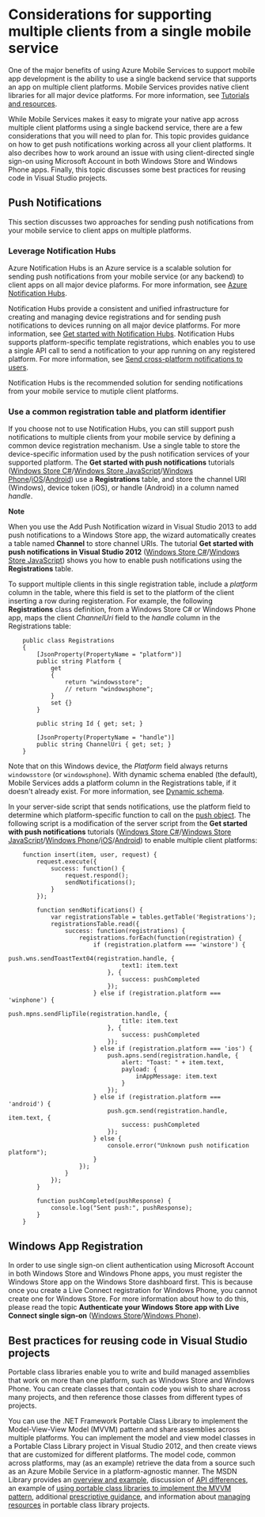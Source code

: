 <properties linkid="develop-mobile-how-to-guides-multiple-clients-single-service" urlDisplayName="" pageTitle="How to use multiple clients with a single mobile service backend | Azure Mobile" metaKeywords="mobile services single backend" description="Learn how to use a single mobile service back-end from multiple client apps that target different mobile platforms, including Windows Store and Windows Phone." metaCanonical="" services="" documentationCenter="Mobile" title="Considerations for supporting multiple clients from a single mobile service" authors="krisragh" solutions="" manager="" editor="mollybos" />

# Considerations for supporting multiple clients from a single mobile service
 
One of the major benefits of using Azure Mobile Services to support mobile app development is the ability to use a single backend service that supports an app on multiple client platforms. Mobile Services provides native client libraries for all major device platforms. For more information, see [Tutorials and resources].

While Mobile Services makes it easy to migrate your native app across multiple client platforms using a single backend service, there are a few considerations that you will need to plan for. This topic provides guidance on how to get push notifications working across all your client platforms. It also decribes how to work around an issue with using client-directed single sign-on using Microsoft Account in both Windows Store and Windows Phone apps. Finally, this topic discusses some best practices for reusing code in Visual Studio projects.

## Push Notifications 
This section discusses two approaches for sending push notifications from your mobile service to client apps on multiple platforms.

### Leverage Notification Hubs

Azure Notification Hubs is an Azure service is a scalable solution for sending push notifications from your mobile service (or any backend) to client apps on all major device plaforms. For more information, see [Azure Notification Hubs]. 

Notification Hubs provide a consistent and unified infrastructure for creating and managing device registrations and for sending push notifications to devices running on all major device platforms. For more information, see [Get started with Notification Hubs]. Notification Hubs supports platform-specific template registrations, which enables you to use a single API call to send a notification to your app running on any registered platform. For more information, see [Send cross-platform notifications to users].

Notification Hubs is the recommended solution for sending notifications from your mobile service to mutiple client platforms.

### Use a common registration table and platform identifier 

If you choose not to use Notification Hubs, you can still support push notifications to multiple clients from your mobile service by defining a common device registration mechanism. Use a single table to store the device-specific information used by the push notification services of your supported platform. The **Get started with push notifications** tutorials ([Windows Store C#][Get started with push Windows dotnet]/[Windows Store JavaScript][Get started with push Windows js]/[Windows Phone][Get started with push Windows Phone]/[iOS][Get started with push iOS]/[Android][Get started with push Android]) use a **Registrations** table, and store the channel URI (Windows), device token (iOS), or handle (Android) in a column named _handle_. 

<div class="dev-callout"><b>Note</b>
	<p>When you use the Add Push Notification wizard in Visual Studio 2013 to add push notifications to a Windows Store app, the wizard automatically creates a table named <strong>Channel</strong> to store channel URIs. The tutorial <strong>Get started with push notifications in Visual Studio 2012</strong> (<a href="/en-us/develop/mobile/tutorials/get-started-with-push-dotnet-vs2012">Windows Store C#</a>/<a href="/en-us/develop/mobile/tutorials/get-started-with-push-js-vs2012">Windows Store JavaScript</a>) shows you how to enable push notifications using the <strong>Registrations</strong> table.</p>
</div>

To support multiple clients in this single registration table, include a _platform_ column in the table, where this field is set to the platform of the client inserting a row during registeration. For example, the following **Registrations** class definition, from a Windows Store C# or Windows Phone app, maps the client _ChannelUri_ field to the _handle_ column in the Registrations table: 
		
		public class Registrations
		{
			[JsonProperty(PropertyName = "platform")]			
			public string Platform { 
				get
				{
					return "windowsstore";
					// return "windowsphone";
				}
				set {}
			}
			
		    public string Id { get; set; }
		
			[JsonProperty(PropertyName = "handle")]
			public string ChannelUri { get; set; }
		}

Note that on this Windows device, the _Platform_ field always returns `windowsstore` (or `windowsphone`). With dynamic schema enabled (the default), Mobile Services adds a platform column in the Registrations table, if it doesn't already exist. For more information, see [Dynamic schema]. 

In your server-side script that sends notifications, use the platform field to determine which platform-specific function to call on the [push object].  The following script is a modification of the server script from the **Get started with push notifications** tutorials ([Windows Store C#][Get started with push Windows dotnet]/[Windows Store JavaScript][Get started with push Windows js]/[Windows Phone][Get started with push Windows Phone]/[iOS][Get started with push iOS]/[Android][Get started with push Android]) to enable multiple client platforms:

		function insert(item, user, request) {
		    request.execute({
		        success: function() {
		            request.respond();
		            sendNotifications();
		        }
		    });
		
		    function sendNotifications() {
		        var registrationsTable = tables.getTable('Registrations');
		        registrationsTable.read({
		            success: function(registrations) {
		                registrations.forEach(function(registration) {
		                    if (registration.platform === 'winstore') {
		                        push.wns.sendToastText04(registration.handle, {
		                            text1: item.text
		                        }, {
		                            success: pushCompleted
		                        });
		                    } else if (registration.platform === 'winphone') {
		                        push.mpns.sendFlipTile(registration.handle, {
		                            title: item.text
		                        }, {
		                            success: pushCompleted
		                        });
		                    } else if (registration.platform === 'ios') {
		                        push.apns.send(registration.handle, {
		                            alert: "Toast: " + item.text,
		                            payload: {
		                                inAppMessage: item.text
		                            }
		                        });
		                    } else if (registration.platform === 'android') {
		                        push.gcm.send(registration.handle, item.text, {
		                            success: pushCompleted
		                        });
		                    } else {
		                        console.error("Unknown push notification platform");
		                    }
		                });
		            }
		        });
		    }
		
		    function pushCompleted(pushResponse) {
		        console.log("Sent push:", pushResponse);
		    }
		}



## Windows App Registration

In order to use single sign-on client authentication using Microsoft Account in both Windows Store and Windows Phone apps, you must register the Windows Store app on the Windows Store dashboard first. This is because once you create a Live Connect registration for Windows Phone, you cannot create one for Windows Store. For more information about how to do this, please read the topic **Authenticate your Windows Store app with Live Connect single sign-on** ([Windows Store][SSO Windows Store]/[Windows Phone][SSO Windows Phone]).

## Best practices for reusing code in Visual Studio projects

Portable class libraries enable you to write and build managed assemblies that work on more than one platform, such as Windows Store and Windows Phone. You can create classes that contain code you wish to share across many projects, and then reference those classes from different types of projects. 

You can use the .NET Framework Portable Class Library to implement the Model-View-View Model (MVVM) pattern and share assemblies across multiple platforms. You can implement the model and view model classes in a Portable Class Library project in Visual Studio 2012, and then create views that are customized for different platforms. The model code, common across platforms, may (as an example) retrieve the data from a source such as an Azure Mobile Service in a platform-agnostic manner. The MSDN Library provides an <a href="http://msdn.microsoft.com/en-us/library/gg597391(v=vs.110)">overview and example</a>, discussion of <a href="http://msdn.microsoft.com/en-us/library/gg597392(v=vs.110)">API differences</a>, an example of <a href="http://msdn.microsoft.com/en-us/library/hh563947(v=vs.110)">using portable class libraries to implement the MVVM pattern</a>, additional <a href="http://msdn.microsoft.com/en-us/library/windowsphone/develop/jj714086(v=vs.105).aspx">prescriptive guidance</a>, and information about <a href="http://msdn.microsoft.com/en-us/library/hh871422(v=vs.110)">managing resources</a> in portable class library projects.

<!-- URLs -->

[Azure Notification Hubs]: /en-us/develop/net/how-to-guides/service-bus-notification-hubs/
[SSO Windows Store]: /en-us/develop/mobile/tutorials/single-sign-on-windows-8-dotnet/
[SSO Windows Phone]: /en-us/develop/mobile/tutorials/single-sign-on-wp8/
[Tutorials and resources]: /en-us/develop/mobile/resources/
[Get started with Notification Hubs]: /en-us/manage/services/notification-hubs/getting-started-windows-dotnet/
[Send cross-platform notifications to users]: /en-us/manage/services/notification-hubs/notify-users-xplat-mobile-services/
[Get started with push Windows dotnet]: /en-us/develop/mobile/tutorials/get-started-with-push-dotnet-vs2012/
[Get started with push Windows js]: /en-us/develop/mobile/tutorials/get-started-with-push-js-vs2012/
[Get started with push Windows Phone]: /en-us/develop/mobile/tutorials/get-started-with-push-wp8/
[Get started with push iOS]: /en-us/develop/mobile/tutorials/get-started-with-push-ios/
[Get started with push Android]: /en-us/develop/mobile/tutorials/get-started-with-push-android/
[Dynamic schema]: http://msdn.microsoft.com/en-us/library/windowsazure/jj193175.aspx
[push object]: http://msdn.microsoft.com/en-us/library/windowsazure/jj554217.aspx
